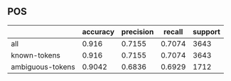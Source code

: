 
## POS

|                  | accuracy | precision | recall | support |
|------------------|----------|-----------|--------|---------|
| all              | 0.916    | 0.7155    | 0.7074 | 3643    |
| known-tokens     | 0.916    | 0.7155    | 0.7074 | 3643    |
| ambiguous-tokens | 0.9042   | 0.6836    | 0.6929 | 1712    |

